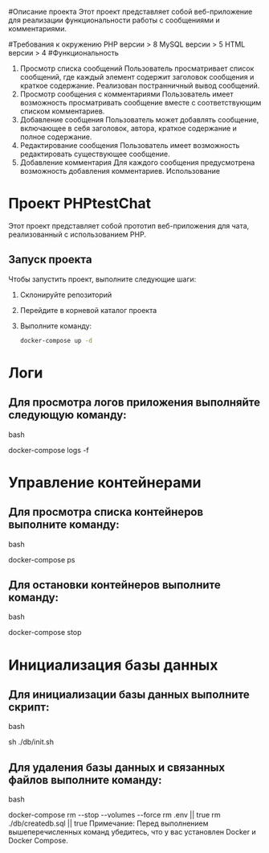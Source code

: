 #Описание проекта
Этот проект представляет собой веб-приложение для реализации функциональности работы с сообщениями и комментариями.

#Требования к окружению
PHP версии > 8
MySQL версии > 5
HTML версии > 4
#Функциональность
1. Просмотр списка сообщений
Пользователь просматривает список сообщений, где каждый элемент содержит заголовок сообщения и краткое содержание.
Реализован постранничный вывод сообщений.
2. Просмотр сообщения с комментариями
Пользователь имеет возможность просматривать сообщение вместе с соответствующим списком комментариев.
3. Добавление сообщения
Пользователь может добавлять сообщение, включающее в себя заголовок, автора, краткое содержание и полное содержание.
4. Редактирование сообщения
Пользователь имеет возможность редактировать существующее сообщение.
5. Добавление комментария
Для каждого сообщения предусмотрена возможность добавления комментариев.
Использование



# Проект PHPtestChat

Этот проект представляет собой прототип веб-приложения для чата, реализованный с использованием PHP.

## Запуск проекта

Чтобы запустить проект, выполните следующие шаги:

1. Склонируйте репозиторий

2. Перейдите в корневой каталог проекта

3. Выполните команду:
   ```bash
   docker-compose up -d
# Логи
## Для просмотра логов приложения выполняйте следующую команду:

bash

docker-compose logs -f
# Управление контейнерами
## Для просмотра списка контейнеров выполните команду:

bash

docker-compose ps
## Для остановки контейнеров выполните команду:

bash

docker-compose stop
# Инициализация базы данных
## Для инициализации базы данных выполните скрипт:

bash

sh ./db/init.sh
## Для удаления базы данных и связанных файлов выполните команду:

bash

docker-compose rm --stop --volumes --force
rm .env || true
rm ./db/createdb.sql || true
Примечание: Перед выполнением вышеперечисленных команд убедитесь, что у вас установлен Docker и Docker Compose.

